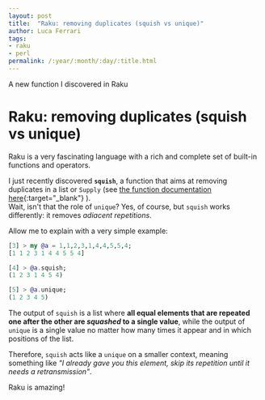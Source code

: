 ```yaml
---
layout: post
title:  "Raku: removing duplicates (squish vs unique)"
author: Luca Ferrari
tags:
- raku
- perl
permalink: /:year/:month/:day/:title.html
---
```

A new function I discovered in Raku

# Raku: removing duplicates (squish vs unique)

Raku is a very fascinating language with a rich and complete set of built-in functions and operators.

I just recently discovered **`squish`**, a function that aims at removing duplicates in a list or `Supply` (see [the function documentation here](https://docs.raku.org/routine/squish){:target="_blank"} ).
<br/>
Wait, isn't that the role of `unique`? Yes, of course, but `squish` works differently: it removes *adiacent repetitions*.

Allow me to explain with a very simple example:

```raku
[3] > my @a = 1,1,2,3,1,4,4,5,5,4;
[1 1 2 3 1 4 4 5 5 4]

[4] > @a.squish;
(1 2 3 1 4 5 4)

[5] > @a.unique;
(1 2 3 4 5)

```

The output of `squish` is a list where **all equal elements that are repeated one after the other are *squashed* to a single value**, while the output of `unique` is a single value no matter how many times it appear and in which positions of the list.

Therefore, `squish` acts like a `unique` on a smaller context, meaning something like *"I already gave you this element, skip its repetition until it needs a retransmission"*.

Raku is amazing!
